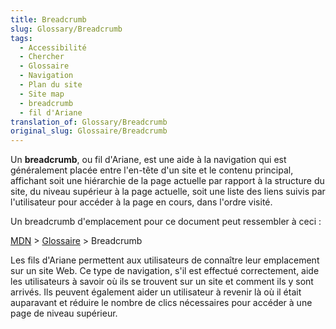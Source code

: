```yaml
---
title: Breadcrumb
slug: Glossary/Breadcrumb
tags:
  - Accessibilité
  - Chercher
  - Glossaire
  - Navigation
  - Plan du site
  - Site map
  - breadcrumb
  - fil d'Ariane
translation_of: Glossary/Breadcrumb
original_slug: Glossaire/Breadcrumb
---
```

Un **breadcrumb**, ou fil d'Ariane, est une aide à la navigation qui est généralement placée entre l'en-tête d'un site et le contenu principal, affichant soit une hiérarchie de la page actuelle par rapport à la structure du site, du niveau supérieur à la page actuelle, soit une liste des liens suivis par l'utilisateur pour accéder à la page en cours, dans l'ordre visité.

Un breadcrumb d'emplacement pour ce document peut ressembler à ceci :

[MDN](/) > [Glossaire](/fr/docs/Glossaire) > Breadcrumb

Les fils d'Ariane permettent aux utilisateurs de connaître leur emplacement sur un site Web. Ce type de navigation, s'il est effectué correctement, aide les utilisateurs à savoir où ils se trouvent sur un site et comment ils y sont arrivés. Ils peuvent également aider un utilisateur à revenir là où il était auparavant et réduire le nombre de clics nécessaires pour accéder à une page de niveau supérieur.
